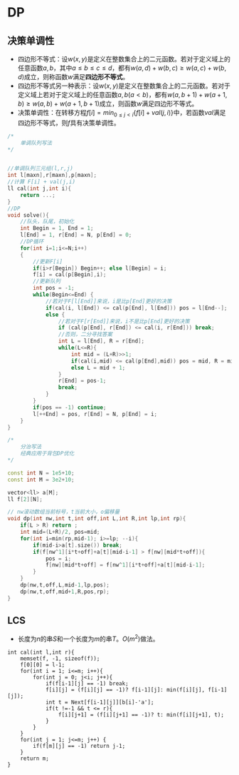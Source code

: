 # DP

## 决策单调性

- 四边形不等式：设$w(x,y)$是定义在整数集合上的二元函数。若对于定义域上的任意函数$a,b$，其中$a\le b\le c\le d$，都有$w(a,d)+w(b,c)\ge w(a,c)+w(b,d)$成立，则称函数$w$满足**四边形不等式**。
- 四边形不等式另一种表示：设$w(x,y)$是定义在整数集合上的二元函数。若对于定义域上若对于定义域上的任意函数$a,b(a<b)$，都有$w(a, b+1)+w(a+1,b)\ge w(a,b)+w(a+1,b+1)$成立，则函数$w$满足四边形不等式。
- 决策单调性：在转移方程$f[i]=min_{0\le j<i}\{f[i]+val(j,i)\}$中，若函数$val$满足四边形不等式，则$f$具有决策单调性。

```c++
/*
	单调队列写法
*/


//单调队列三元组(l,r,j)
int l[maxn],r[maxn],p[maxn]; 
//计算 F[i] + val(j,i)
ll cal(int j,int i){
    return ...; 
}
//DP
void solve(){
    //队头，队尾，初始化
    int Begin = 1, End = 1;
    l[End] = 1, r[End] = N, p[End] = 0; 
    //DP循环
    for(int i=1;i<=N;i++)
    {
        //更新F[i] 
        if(i>r[Begin]) Begin++; else l[Begin] = i;
        f[i] = cal(p[Begin],i); 
        //更新队列
        int pos = -1;
        while(Begin<=End) {
            //若对于F[l[End]]来说，i是⽐p[End]更好的决策
            if(cal(i, l[End]) <= cal(p[End], l[End])) pos = l[End--]; 
            else {
                //若对于F[r[End]]来说，i不是比p[End]更好的决策
                if (cal(p[End], r[End]) <= cal(i, r[End])) break; 
                //否则，二分寻找答案
                int L = l[End], R = r[End];
                while(L<=R){
                    int mid = (L+R)>>1;
                    if(cal(i,mid) <= cal(p[End],mid)) pos = mid, R = mid-1; 
                  	else L = mid + 1;
                }
                r[End] = pos-1; 
                break;
            } 
        }
        if(pos == -1) continue;
        l[++End] = pos, r[End] = N, p[End] = i; 
    }
}
```

```c++
/*
	分治写法
	经典应用于背包DP优化
*/

const int N = 1e5+10;
const int M = 3e2+10;

vector<ll> a[M];
ll f[2][N];

// nw滚动数组当前标号，t当前大小，o偏移量
void dp(int nw,int t,int off,int L,int R,int lp,int rp){
    if(L > R) return ;
    int mid=(L+R)/2, pos=mid;
    for(int i=min(rp,mid-1); i>=lp; --i){
        if(mid-i>a[t].size()) break;
        if(f[nw^1][i*t+off]+a[t][mid-i-1] > f[nw][mid*t+off]){
            pos = i;
            f[nw][mid*t+off] = f[nw^1][i*t+off]+a[t][mid-i-1];
        }
    }
    dp(nw,t,off,L,mid-1,lp,pos);
    dp(nw,t,off,mid+1,R,pos,rp);
}
```

##  LCS

- 长度为$n$的串$S$和一个长度为$m$的串$T$。$O(m^2)$做法。

```
int cal(int l,int r){
    memset(f, -1, sizeof(f));
    f[0][0] = l-1;
    for(int i = 1; i<=m; i++){
        for(int j = 0; j<i; j++){
            if(f[i-1][j] == -1) break;
            f[i][j] = (f[i][j] == -1)? f[i-1][j]: min(f[i][j], f[i-1][j]);
            int t = Next[f[i-1][j]][b[i]-'a'];
            if(t !=-1 && t <= r){
                f[i][j+1] = (f[i][j+1] == -1)? t: min(f[i][j+1], t);
            }
        }
    }
    for(int j = 1; j<=m; j++) {
        if(f[m][j] == -1) return j-1;
    }
    return m;
}
```

